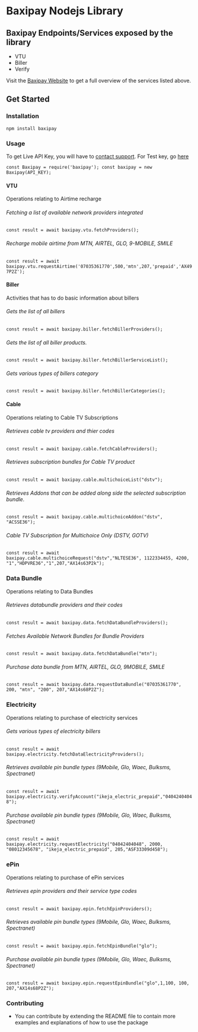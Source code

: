 # Baxipay Nodejs Library

## Baxipay Endpoints/Services exposed by the library

- VTU
- Biller
- Verify

Visit the [Baxipay Website](https://www.baxipay.com.ng/) to get a full overview of the services listed above.

## Get Started

### Installation

`npm install baxipay`

### Usage

To get Live API Key, you will have to [contact support](https://mail.google.com/mail/?extsrc=mailto&url=mailto%3Adev%40baxi.com.ng).
For Test key, go [here](https://payments.baxipay.com.ng//api/documentation)

`const Baxipay = require('baxipay'); const baxipay = new Baxipay(API_KEY);`

#### VTU

Operations relating to Airtime recharge

###### Fetching a list of available network providers integrated

`const result = await baxipay.vtu.fetchProviders();`

###### Recharge mobile airtime from MTN, AIRTEL, GLO, 9-MOBILE, SMILE

`const result = await baxipay.vtu.requestAirtime('07035361770',500,'mtn',207,'prepaid','AX497P2Z');`

#### Biller

Activities that has to do basic information about billers

###### Gets the list of all billers

`const result = await baxipay.biller.fetchBillerProviders();`

###### Gets the list of all biller products.

`const result = await baxipay.biller.fetchBillerServiceList();`

###### Gets various types of billers category

`const result = await baxipay.biller.fetchBillerCategories();`

#### Cable

Operations relating to Cable TV Subscriptions

###### Retrieves cable tv providers and thier codes

`const result = await baxipay.cable.fetchCableProviders();`

###### Retrieves subscription bundles for Cable TV product

`const result = await baxipay.cable.multichoiceList("dstv");`

###### Retrieves Addons that can be added along side the selected subscription bundle.

`const result = await baxipay.cable.multichoiceAddon("dstv", "ACSSE36");`

###### Cable TV Subscription for Multichoice Only (DSTV, GOTV)

`const result = await baxipay.cable.multichoiceRequest("dstv","NLTESE36", 1122334455, 4200, "1","HDPVRE36","1",207,"AX14s63P2k");`

### Data Bundle

Operations relating to Data Bundles

###### Retrieves databundle providers and their codes

`const result = await baxipay.data.fetchDataBundleProviders();`

###### Fetches Available Network Bundles for Bundle Providers

`const result = await baxipay.data.fetchDataBundle("mtn");`

###### Purchase data bundle from MTN, AIRTEL, GLO, 9MOBILE, SMILE

`const result = await baxipay.data.requestDataBundle("07035361770", 200, "mtn", "200", 207,"AX14s68P2Z");`

### Electricity

Operations relating to purchase of electricity services

###### Gets various types of electricity billers

`const result = await baxipay.electricity.fetchDataElectricityProviders();`

###### Retrieves available pin bundle types (9Mobile, Glo, Waec, Bulksms, Spectranet)

`const result = await baxipay.electricity.verifyAccount("ikeja_electric_prepaid","04042404048");`

###### Purchase available pin bundle types (9Mobile, Glo, Waec, Bulksms, Spectranet)

`const result = await baxipay.electricity.requestElectricity("04042404048", 2000, "08012345678", "ikeja_electric_prepaid", 205,"ASF33309d458");`

### ePin

Operations relating to purchase of ePin services

###### Retrieves epin providers and their service type codes

`const result = await baxipay.epin.fetchEpinProviders();`

###### Retrieves available pin bundle types (9Mobile, Glo, Waec, Bulksms, Spectranet)

`const result = await baxipay.epin.fetchEpinBundle("glo");`

###### Purchase available pin bundle types (9Mobile, Glo, Waec, Bulksms, Spectranet)

`const result = await baxipay.epin.requestEpinBundle("glo",1,100, 100, 207,"AX14s68P2Z");`

### Contributing

- You can contribute by extending the README file to contain more examples and explanations of how to use the package
